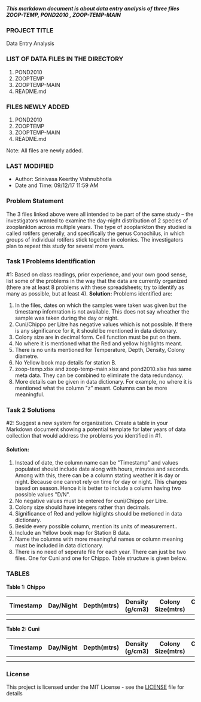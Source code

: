 ##### This markdown document is about data entry analysis of three files ZOOP-TEMP, POND2010 , ZOOP-TEMP-MAIN

### PROJECT TITLE
Data Entry Analysis

### LIST OF DATA FILES IN THE DIRECTORY
1. POND2010
2. ZOOPTEMP
3. ZOOPTEMP-MAIN
4. README.md

### FILES NEWLY ADDED
1. POND2010
2. ZOOPTEMP
3. ZOOPTEMP-MAIN
4. README.md

Note: All files are newly added.

### LAST MODIFIED
* Author: Srinivasa Keerthy Vishnubhotla  
* Date and Time: 09/12/17 11:59 AM

### Problem Statement
The 3 files linked above were all intended to be part of the same study – the investigators wanted to examine the day-night distribution of 2 species of zooplankton across multiple years. The type of zooplankton they studied is called rotifers generally, and specifically the genus Conochilus, in which groups of individual rotifers stick together in colonies. The investigators plan to repeat this study for several more years. 

### Task 1 Problems Identification
#1: Based on class readings, prior experience, and your own good sense, list some of the problems in the way that the data are currently organized (there are at least 8 problems with these spreadsheets; try to identify as many as possible, but at least 4).
**Solution:** 
Problems identified are:

1. In the files, dates on which the samples were taken was given but the timestamp infomration is not available. This does not say wheather the sample was taken during the day or night.
2. Cuni/Chippo per Litre has negative values which is not possible. If there is any significance for it, it should be mentioned in data dictonary.
3. Colony size are in decimal form. Ceil function must be put on them.
4. No where it is mentioned what the Red and yellow highlights meant.
5. There is no units mentioned for Temperature, Depth, Density, Colony diametre.
6. No Yellow book map details for station B.
7. zoop-temp.xlsx and zoop-temp-main.xlsx  and pond2010.xlsx has same meta data. They can be combined to eliminate the data redundancy.
8. More details can be given in data dictionary. For example, no where it is mentioned what the column "z" meant. Columns can be more meaningful.

### Task 2 Solutions
#2: Suggest a new system for organization. Create a table in your Markdown document showing a potential template for later years of data collection that would address the problems you identified in #1.
#### **Solution**:
1. Instead of date, the column name can be "Timestamp" and values populated should include date along with hours, minutes and seconds. Among with this, there can be a column stating weather it is day or night. Because one cannot rely on time for day or night. This changes based on season. Hence it is better to include a column having two possible values "D/N".
2. No negative values must be entered for cuni/Chippo per Litre.
3. Colony size should have integers rather than decimals. 
4. Significance of Red and yellow higlights  should be metioned in data dictionary.
5. Beside every possible column, mention its units of measurement..
7. Include an Yellow book map for Station B data.
8. Name the columns with more meaningful names or column meaning must be included in data dictionary.
9. There is no need of seperate file for each year. There can just be two files. One for Cuni and one for Chippo. Table structure is given below.

### TABLES

**Table 1: Chippo** 

| Timestamp | Day/Night  | Depth(mtrs) | Density (g/cm3)     | Colony Size(mtrs) | Chrophyl A | Temp(celsius) | Station |
|----------:|------------|-------------|---------------------|-------------------|------------|---------------|---------|
|           |            |             |                     |                   |            |               |         |
|           |            |             |                     |                   |            |               |         |

**Table 2: Cuni**  

| Timestamp | Day/Night  | Depth(mtrs) | Density (g/cm3)     | Colony Size(mtrs) | Chrophyl A | Temp(celsius) | Station |
|----------:|------------|-------------|---------------------|-------------------|------------|---------------|---------|
|           |            |             |                     |                   |            |               |         |
|           |            |             |                     |                   |            |               |         |

### License

This project is licensed under the MIT License - see the [LICENSE](https://github.com/SriniVishnu/DataEntryAnalysis/blob/master/LICENSE) file for details
